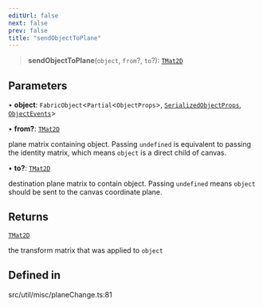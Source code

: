 ```yaml
---
editUrl: false
next: false
prev: false
title: "sendObjectToPlane"
---
```


> **sendObjectToPlane**(`object`, `from`?, `to`?): [`TMat2D`](/api/type-aliases/tmat2d/)

## Parameters

• **object**: `FabricObject`\<`Partial`\<`ObjectProps`\>, [`SerializedObjectProps`](/api/interfaces/serializedobjectprops/), [`ObjectEvents`](/api/interfaces/objectevents/)\>

• **from?**: [`TMat2D`](/api/type-aliases/tmat2d/)

plane matrix containing object. Passing `undefined` is equivalent to passing the identity matrix, which means `object` is a direct child of canvas.

• **to?**: [`TMat2D`](/api/type-aliases/tmat2d/)

destination plane matrix to contain object. Passing `undefined` means `object` should be sent to the canvas coordinate plane.

## Returns

[`TMat2D`](/api/type-aliases/tmat2d/)

the transform matrix that was applied to `object`

## Defined in

src/util/misc/planeChange.ts:81

